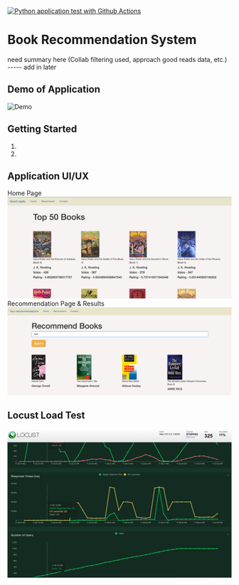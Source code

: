[![Python application test with Github Actions](https://github.com/SarnadAbhilash/bookRecSys/actions/workflows/main.yml/badge.svg)](https://github.com/SarnadAbhilash/bookRecSys/actions/workflows/main.yml)

# Book Recommendation System
need summary here (Collab filtering used, approach good reads data, etc.) ----- add in later

## Demo of Application
![Demo](./images/Book-recommend-vid.gif)

## Getting Started
1. 
2. 

## Application UI/UX
Home Page
![Home Page - Top 50 Books](./images/app_home_page.png)
Recommendation Page & Results
![Recommend Page - User Search](./images/recommend_page.png)

## Locust Load Test
![Locust Load Test Results](./images/locust_load_test.png)
